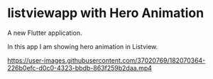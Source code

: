 # listviewapp with Hero Animation

A new Flutter application.

In this app I am showing hero animation in Listview.



https://user-images.githubusercontent.com/37020769/182070364-226b0efc-d0c0-4323-bbdb-863f259b2daa.mp4

